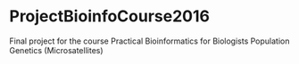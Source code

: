 # ProjectBioinfoCourse2016
Final project for the course Practical Bioinformatics for Biologists 
 Population Genetics (Microsatellites)
